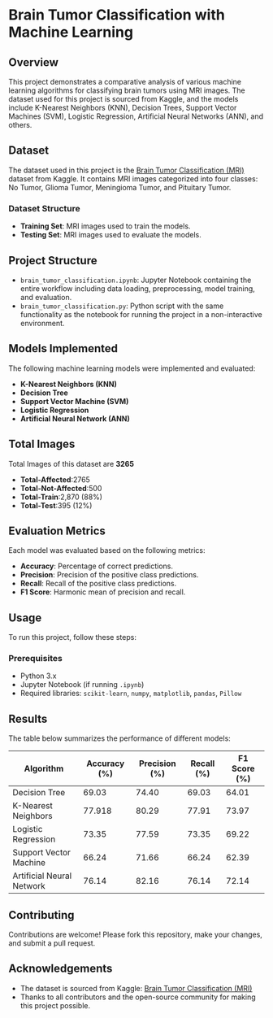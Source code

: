 # Brain Tumor Classification with Machine Learning

## Overview

This project demonstrates a comparative analysis of various machine learning algorithms for classifying brain tumors using MRI images. The dataset used for this project is sourced from Kaggle, and the models include K-Nearest Neighbors (KNN), Decision Trees, Support Vector Machines (SVM), Logistic Regression, Artificial Neural Networks (ANN), and others.

## Dataset

The dataset used in this project is the [Brain Tumor Classification (MRI)](https://www.kaggle.com/datasets/sartajbhuvaji/brain-tumor-classification-mri) dataset from Kaggle. It contains MRI images categorized into four classes: No Tumor, Glioma Tumor, Meningioma Tumor, and Pituitary Tumor.

### Dataset Structure

- **Training Set**: MRI images used to train the models.
- **Testing Set**: MRI images used to evaluate the models.

## Project Structure

- `brain_tumor_classification.ipynb`: Jupyter Notebook containing the entire workflow including data loading, preprocessing, model training, and evaluation.
- `brain_tumor_classification.py`: Python script with the same functionality as the notebook for running the project in a non-interactive environment.

## Models Implemented

The following machine learning models were implemented and evaluated:

- **K-Nearest Neighbors (KNN)**
- **Decision Tree**
- **Support Vector Machine (SVM)**
- **Logistic Regression**
- **Artificial Neural Network (ANN)**

## Total Images
Total Images of this dataset are **3265**
- **Total-Affected**:2765
- **Total-Not-Affected**:500
- **Total-Train**:2,870 (88%)
- **Total-Test**:395 (12%)

## Evaluation Metrics

Each model was evaluated based on the following metrics:

- **Accuracy**: Percentage of correct predictions.
- **Precision**: Precision of the positive class predictions.
- **Recall**: Recall of the positive class predictions.
- **F1 Score**: Harmonic mean of precision and recall.

## Usage

To run this project, follow these steps:

### Prerequisites

- Python 3.x
- Jupyter Notebook (if running `.ipynb`)
- Required libraries: `scikit-learn`, `numpy`, `matplotlib`, `pandas`, `Pillow`


## Results

The table below summarizes the performance of different models:

| Algorithm             | Accuracy (%) | Precision (%) | Recall (%) | F1 Score (%) |
|-----------------------|--------------|---------------|------------|--------------|
| Decision Tree         | 69.03        | 74.40         | 69.03      | 64.01        |
| K-Nearest Neighbors   | 77.918        | 80.29         | 77.91      | 73.97        |
| Logistic Regression   | 73.35        | 77.59         | 73.35      | 69.22        |
| Support Vector Machine| 66.24        | 71.66         | 66.24      | 62.39        |
| Artificial Neural Network | 76.14     | 82.16         | 76.14      | 72.14        |

## Contributing

Contributions are welcome! Please fork this repository, make your changes, and submit a pull request.



## Acknowledgements

- The dataset is sourced from Kaggle: [Brain Tumor Classification (MRI)](https://www.kaggle.com/datasets/sartajbhuvaji/brain-tumor-classification-mri)
- Thanks to all contributors and the open-source community for making this project possible.

